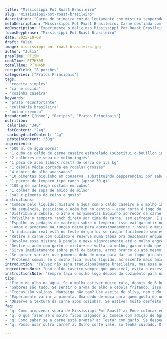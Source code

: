 ```yaml
---
title: "Mississippi Pot Roast Brasileiro"
slug: "mississippi-pot-roast-brasileiro"
description: "Carne de primeira cozida lentamente com mistura temperada, manteiga, cebola e pimenta pepperoncini. Usa caldo de carne caseiro com molho inglês para um fundo rico. Carne macia, desfiando fácil com garfo. Molho reduzido com amido de milho cria cremosidade imediata. Receita fácil, virou clássico em minha cozinha, mas com toque nacional trocando um ingrediente por algo do nosso quintal."
metaDescription: "Mississippi Pot Roast Brasileiro. Carne desfiada com molho delicioso. Experimente essa adaptação perfeita da receita americana com um toque brasileiro."
ogDescription: "Experimente o delicioso Mississippi Pot Roast Brasileiro. Carne macia e saborosa, ideal para um jantar aconchegante ou um almoço em família."
focusKeyphrase: "Mississippi Pot Roast Brasileiro"
date: 2025-10-08
draft: false
image: mississippi-pot-roast-brasileiro.jpg
author: "Julia"
prepTime: PT15M
cookTime: PT7H30M
totalTime: PT7H45M
recipeYield: "8 porções"
categories: ["Pratos Principais"]
tags:
- "receita simples"
- "carne cozida"
- "cozinha caseira"
keywords:
- "prato reconfortante"
- "culinária brasileira"
- "molho cremoso"
breadcrumb: ["Home", "Recipes", "Pratos Principais"]
nutrition: 
 calories: "340"
 fatContent: "24g"
 carbohydrateContent: "4g"
 proteinContent: "30g"
ingredients:
- "500 ml de água morna"
- "1 cubo de caldo de carne caseiro esfarelado (substitui o bouillon industrializado)"
- "2 colheres de sopa de molho inglês"
- "1 peça de acém (chuck roast) de cerca de 1,2 kg"
- "1 cebola média cortada em rodelas grossas"
- "4 dentes de alho amassados"
- "10 pimentas biquinho em conserva, substituindo pepperoncini por sabor brasileiro mais suave"
- "1 pacote de tempero tipo ranch (aprox 30 g)"
- "100 g de manteiga cortada em cubos"
- "1 colher de sopa de amido de milho"
- "sal e pimenta do reino a gosto"
instructions:
- "Comece pelo líquido: misture a água com o caldo caseiro e o molho inglês no fundo da panela elétrica. Use um batedor ou garfo pra dissolver tudo bem, não precisa ficar completamente uniforme, só evitar grumos grandes."
- "Na sequência, posicione o acém bem no centro – esse corte é jogo duro, precisa desse tempo longo de cozimento pra amaciar."
- "Distribua a cebola, o alho e as pimentas biquinho ao redor da carne – o aroma que vai sair disso é irresistível, cebola caramelizando enquanto o alho desprende perfume."
- "Polvilhe o tempero ranch direto por cima da carne, sem esfregar. É pra ficar por cima mesmo, reforçando a crosta que vai formar na superfície da carne e concentrando sabor."
- "Espalhe os pedaços de manteiga sobre o tempero, isso vai garantir um toque amanteigado e ajudará a espalhar gordura e sabor na hora de cozinhar."
- "Tampe e programe na função baixa para aproximadamente 7 horas e meia; ajustei um pouco para garantir aquele ponto que não desmancha demais, mantendo textura bacana para desfiar."
- "A indicação real está no teste do garfo: se rasgar facilmente sem esforço, tá bom. Ficou pegajoso demais? Cozinhe só mais um pouco e acompanhe întimas mudanças visuais."
- "Retire a carne com cuidado e reserve numa tábua pra descansar enquanto finaliza o molho. Aproveite para colher 60 ml do caldo e misturar com o amido de milho até dissolver bem – esse truque evita grumos no molho final."
- "Devolva essa mistura à panela e mexa vigorosamente até o molho engrossar – a textura deve ficar cremosa, com brilho suave. Use a função ‘manter quente’ para não perder o ponto."
- "Desfie o acém com garfo e misture de volta ao molho, garantindo que tudo fique bem envolvido. O aroma deve estar intenso, o visual bem apetitoso."
- "Sirva imediatamente sobre purê de batata, arroz branco ou até mesmo macarrão de ovos - o molho pega bem em tudo. Repare no brilho da manteiga e como o tempero ranch amacia o paladar."
- "Se quiser variar: use pimenta dedo-de-moça para dar um toque picante, ou substitua a manteiga por manteiga de garrafa para um gosto mais nordestino."
- "Problema comum: se o molho ficar muito líquido, acrescente mais amido dissolvido; se seco demais, pingue uma colher de água/ caldo aos poucos. Esse equilíbrio é tudo no cozimento lento."
introduction: "Talvez não seja tradicionalmente brasileira, mas essa adaptação do clássico Mississippi Pot Roast virou hit no meu fogão, especialmente quando quero algo reconfortante e prático. A façanha está em poucos ingredientes combinados com paciência. Descobri que trocar as pimentas americana por biquinho dá um sabor suave e quase adocicado, deixando o prato menos agressivo para quem não curte muito ardência. A textura? Carne se desmanchando, mas que ainda carrega aquela textura que apetece morder, tudo envolvido em um molho vistoso, aveludado, com sabor profundo. Tem horas que a gente não quer invenção, quer comida pra ligar o botão do conforto."
ingredientsNote: "Uso caldo caseiro sempre que possível, evita o excesso de sódio e flavors estranhos, além de dar aquela pegada artesanal. O tempero ranch é uma pegada americana, mas funciona bem como uma mistura de ervas e especiarias balanceadas, pode ser substituído por uma combinação caseira de alho em pó, cebola em pó, salsa desidratada, páprica e um pouco de pimenta do reino. Se manteiga não tiver à mão, óleo de coco ou azeite de oliva bem aromatizado também funcionam, cada um muda o perfil do prato, algo pra brincar no futuro. Pimentas biquinho dão o toque delicado e combinam mais com o paladar brasileiro, mas se quiser apimentar, dedo-de-moça é tiro certo."
instructionsNote: "Sempre faça o molho logo depois do cozimento para não jogar fora essa gordura boa proveniente da manteiga derretida e da carne. Não pule o passo do molho com amido; fazer esse 'slurry' e devolvê-lo na panela evita o tal efeito de molho ralo ou aguado. Na panela elétrica, não há como abrir toda hora, mas observe o aroma; o cheiro liberado pela cebola e alho sendo cozidos lentamente dá pistas de que a carne está no ponto. Se fizer num forno baixo com panela tampada, cubra com papel alumínio e dobraduras para trama de vapor. Dá um trabalho a mais, mas vale a pena para um jantar de domingo. Sempre que faço, deixo cook time com margem, observando a textura ao invés do relógio. Reposar a carne fora do líquido antes de desfiar evita que ela esfarele demais e perca textura."
tips:
- "Fique de olho na água. Se o molho estiver muito ralo, depois de 6 horas experimente um pouco. Se ainda líquido, pegue amido de milho, misture. Solução prática."
- "Sabores são tudo. Se sentir o aroma do alho e cebola fritando, isso é bom sinal. Rica para o paladar. Carne quebrando? É hora de checar o ponto com garfo."
- "Trocas são válidas. Manteiga não tem? Use azeite de oliva, nem tudo está perdido. Cada um tem seu sabor. Cozinhar é o que vale, se arriscar dá resultado."
- "Experimente variar a pimenta. Uma dedo-de-moça para quem gosta de um toque mais picante. Um pouco só? Tente com cuidado. O gosto vai fazer diferença."
- "Observe a textura da carne após cozinhar. Se estiver muito desfeito, pode acabar perdendo a textura. Dê tempo, mas não exagere. Aqui, técnica é tudo."
faq:
- "q: Como armazenar sobra de Mississippi Pot Roast? a: Pode colocar em pote fechado. Frigorífico, até 5 dias. Congelar? Até três meses. Mas perca um pouco da textura."
- "q: O que fazer se o molho ficou salgado? a: Comece com adição de água ou caldo. Corrige bem. A carne já tem sal também. Dê tempo e prove até atingir o gosto correto."
- "q: Como saber se a carne está pronta? a: Testar com garfo. Se despedaçar é sinal. Olhe também para o molho. Bordo cremoso, brilhante significa que está no ponto ideal."
- "q: Posso usar outra carne? a: Outro corte vale, só tenha cuidado. O acém é ideal pela textura. Fraldinha pode funcionar, mas não vai ser igual. Ajuste o tempo de cozimento."

---
```

